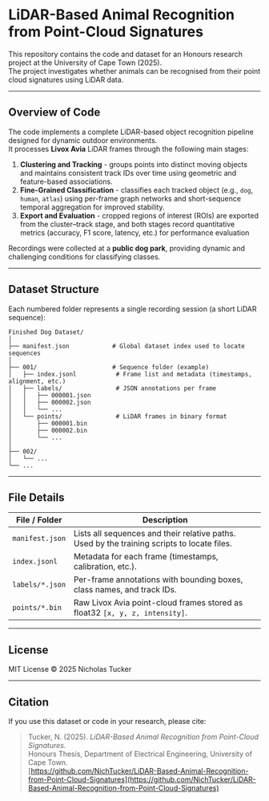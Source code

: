 # LiDAR-Based Animal Recognition from Point-Cloud Signatures

This repository contains the code and dataset for an Honours research project at the University of Cape Town (2025).  
The project investigates whether animals can be recognised from their point cloud signatures using LiDAR data.

---

## Overview of Code

The code implements a complete LiDAR-based object recognition pipeline designed for dynamic outdoor environments.  
It processes **Livox Avia** LiDAR frames through the following main stages:

1. **Clustering and Tracking** - groups points into distinct moving objects and maintains consistent track IDs over time using geometric and feature-based associations.  
2. **Fine-Grained Classification** - classifies each tracked object (e.g., `dog`, `human`, `atlas`) using per-frame graph networks and short-sequence temporal aggregation for improved stability.  
3. **Export and Evaluation** - cropped regions of interest (ROIs) are exported from the cluster–track stage, and both stages record quantitative metrics (accuracy, F1 score, latency, etc.) for performance evaluation

Recordings were collected at a **public dog park**, providing dynamic and challenging conditions for classifying classes.

---

## Dataset Structure

Each numbered folder represents a single recording session (a short LiDAR sequence):

```text
Finished Dog Dataset/
│
├── manifest.json            # Global dataset index used to locate sequences
│
├── 001/                     # Sequence folder (example)
│   ├── index.jsonl           # Frame list and metadata (timestamps, alignment, etc.)
│   ├── labels/               # JSON annotations per frame
│   │   ├── 000001.json
│   │   ├── 000002.json
│   │   └── ...
│   └── points/               # LiDAR frames in binary format
│       ├── 000001.bin
│       ├── 000002.bin
│       └── ...
│
├── 002/
│   └── ...
└── ...
```
---


##  File Details

| File / Folder | Description |
|----------------|-------------|
| `manifest.json` | Lists all sequences and their relative paths. Used by the training scripts to locate files. |
| `index.jsonl` | Metadata for each frame (timestamps, calibration, etc.). |
| `labels/*.json` | Per-frame annotations with bounding boxes, class names, and track IDs. |
| `points/*.bin` | Raw Livox Avia point-cloud frames stored as float32 `[x, y, z, intensity]`. |

---

## License
MIT License © 2025 Nicholas Tucker

---

## Citation

If you use this dataset or code in your research, please cite:

> Tucker, N. (2025). *LiDAR-Based Animal Recognition from Point-Cloud Signatures.*  
> Honours Thesis, Department of Electrical Engineering, University of Cape Town.  
> [https://github.com/NichTucker/LiDAR-Based-Animal-Recognition-from-Point-Cloud-Signatures](https://github.com/NichTucker/LiDAR-Based-Animal-Recognition-from-Point-Cloud-Signatures)

